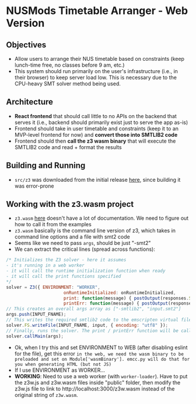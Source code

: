 # NUSMods Timetable Arranger - Web Version

## Objectives
- Allow users to arrange their NUS timetable based on constraints (keep lunch-time free, no classes before 9 am, etc.)
- This system should run primarily on the user's infrastructure (i.e., in their browser) to keep server load low. This is necessary due to the CPU-heavy SMT solver method being used.

## Architecture
- **React frontend** that should call little to no APIs on the backend that serves it (i.e., backend should primarily exist just to serve the app as-is)
- Frontend should take in user timetable and constraints (keep it to an MVP-level frontend for now) and **convert those into SMTLIB2 code**
- Frontend should then **call the z3 wasm binary** that will execute the SMTLIB2 code and read + format the results


## Building and Running
- `src/z3` was downloaded from the initial release [here](https://github.com/cpitclaudel/z3.wasm/releases), since building it was error-prone

## Working with the z3.wasm project
- `z3.wasm` [here](https://github.com/cpitclaudel/z3.wasm) doesn't have a lot of documentation. We need to figure out how to call it from the examples
- `z3.wasm` basically is the command line version of z3, which takes in command line options and a file with smt2 code
- Seems like we need to pass `args`, should  be just "-smt2"
- We can extract the critical lines (spread across functions):

```javascript
/* Initializes the Z3 solver - here it assumes 
- it's running in a web worker
- it will call the runtime initialization function when ready 
- it will call the print functions specified
*/
solver = Z3({ ENVIRONMENT: "WORKER",
                      onRuntimeInitialized: onRuntimeInitialized,
                      print: function(message) { postOutput(responses.STDOUT, message); },
                      printErr: function(message) { postOutput(responses.STDERR, message); } });
// This creates an overall args array as ["-smtlib2", "input.smt2"]
args.push(INPUT_FNAME);
// This writes the required smtlib2 code to the emscripten virtual filesystem
solver.FS.writeFile(INPUT_FNAME, input, { encoding: "utf8" });
// Finally, runs the solver. The print / printErr function will be called as required
solver.callMain(args);
```

- Ok, when I try this and set ENVIRONMENT to WEB (after disabling eslint for the file), get this error `in the web, we need the wasm binary to be preloaded and set on Module['wasmBinary']. emcc.py will do that for you when generating HTML (but not JS)`
- If I use ENVIRONMENT as WORKER... 
- **WORKING**: Need to use a web worker (with `worker-loader`). Have to put the z3w.js and z3w.wasm files inside "public" folder, then modify the z3w.js file to link to http://localhost:3000/z3w.wasm instead of the original string of `z3w.wasm`.
